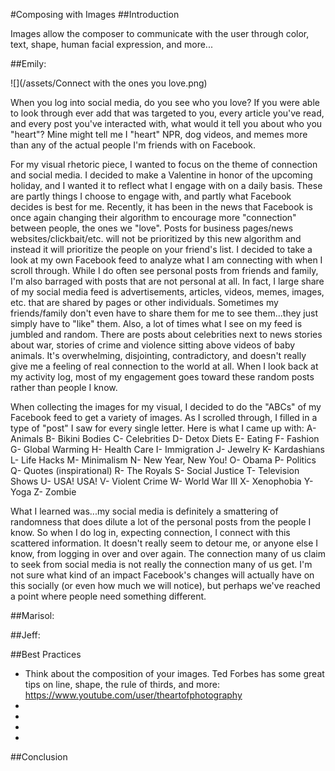 #Composing with Images
##Introduction

Images allow the composer to communicate with the user through color, text, shape, human facial expression, and more... 
<!-- This section should be an overview of what the modality of still images is and why the multimodal composer should be concerned with them. -->
##Emily:

![](/assets/Connect with the ones you love.png)

When you log into social media, do you see who you love? If you were able to look through ever add that was targeted to you, every article you've read, and every post you've interacted with, what would it tell you about who you "heart"? Mine might tell me I "heart" NPR, dog videos, and memes more than any of the actual people I'm friends with on Facebook.

For my visual rhetoric piece, I wanted to focus on the theme of connection and social media. I decided to make a Valentine in honor of the upcoming holiday, and I wanted it to reflect what I engage with on a daily basis. These are partly things I choose to engage with, and partly what Facebook decides is best for me. Recently, it has been in the news that Facebook is once again changing their algorithm to encourage more "connection" between people, the ones we "love". Posts for business pages/news websites/clickbait/etc. will not be prioritized by this new algorithm and instead it will prioritize the people on your friend's list. I decided to take a look at my own Facebook feed to analyze what I am connecting with when I scroll through.
While I do often see personal posts from friends and family, I'm also barraged with posts that are not personal at all. In fact, I large share of my social media feed is advertisements, articles, videos, memes, images, etc. that are shared by pages or other individuals. Sometimes my friends/family don't even have to share them for me to see them...they just simply have to "like" them. Also, a lot of times what I see on my feed is jumbled and random. There are posts about celebrities next to news stories about war, stories of crime and violence sitting above videos of baby animals. It's overwhelming, disjointing, contradictory, and doesn't really give me a feeling of real connection to the world at all. When I look back at my activity log, most of my engagement goes toward these random posts rather than people I know.

When collecting the images for my visual, I decided to do the "ABCs" of my Facebook feed to get a variety of images. As I scrolled through, I filled in a type of "post" I saw for every single letter. Here is what I came up with:
A- Animals
B- Bikini Bodies
C- Celebrities
D- Detox Diets
E- Eating
F- Fashion
G- Global Warming
H- Health Care
I- Immigration
J- Jewelry
K- Kardashians
L- Life Hacks
M- Minimalism
N- New Year, New You!
O- Obama
P- Politics
Q- Quotes (inspirational)
R-  The Royals
S- Social Justice
T-  Television Shows
U- USA! USA!
V- Violent Crime
W- World War III
X- Xenophobia
Y- Yoga
Z- Zombie

What I learned was...my social media is definitely a smattering of randomness that does dilute a lot of the personal posts from the people I know. So when I do log in, expecting connection, I connect with this scattered information. It doesn't really seem to detour me, or anyone else I know, from logging in over and over again. The connection many of us claim to seek from social media is not really the connection many of us get. I'm not sure what kind of an impact Facebook's changes will actually have on this socially (or even how much we will notice), but perhaps we've reached a point where people need something different.

<!-- Emily should revise her visual rhetoric section into this area here -->
##Marisol:
<!-- Marisol should revise her visual rhetoric section into this area here -->
##Jeff:
<!-- Jeff should revise his visual rhetoric section into this area here -->
##Best Practices

- Think about the composition of your images. Ted Forbes has some great tips on line, shape, the rule of thirds, and more: https://www.youtube.com/user/theartofphotography
-
-
-
-

<!--Add a section on best practices here. -->
##Conclusion
<!-- This section should be a paragraph or two discussing what the reader should take away after reading this chapter. -->